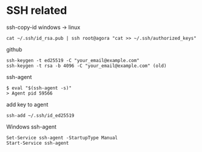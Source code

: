 # SSH related

ssh-copy-id windows -> linux

```
cat ~/.ssh/id_rsa.pub | ssh root@agora "cat >> ~/.ssh/authorized_keys"
```

github

```
ssh-keygen -t ed25519 -C "your_email@example.com"
ssh-keygen -t rsa -b 4096 -C "your_email@example.com" (old)
```

ssh-agent

```
$ eval "$(ssh-agent -s)"
> Agent pid 59566
```` 

add key to agent

```
ssh-add ~/.ssh/id_ed25519 
```

Windows ssh-agent

```
Set-Service ssh-agent -StartupType Manual
Start-Service ssh-agent
```
